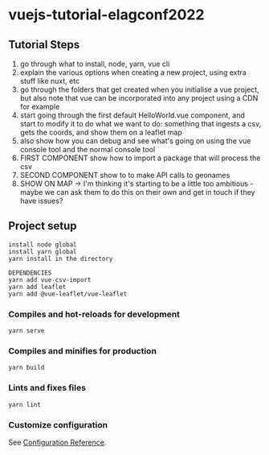 # vuejs-tutorial-elagconf2022

## Tutorial Steps
1. go through what to install, node, yarn, vue cli
2. explain the various options when creating a new project, using extra stuff like nuxt, etc
3. go through the folders that get created when you initialise a vue project, but also note that vue can be incorporated into any project using a CDN for example
4. start going through the first default HelloWorld.vue component, and start to modify it to do what we want to do: something that ingests a csv, gets the coords, and show them on a leaflet map
5. also show how you can debug and see what's going on using the vue console tool and the normal console tool
6. FIRST COMPONENT show how to import a package that will process the csv
7. SECOND COMPONENT show to to make API calls to geonames
8. SHOW ON MAP -> I'm thinking it's starting to be a little too ambitious - maybe we can ask them to do this on their own and get in touch if they have issues? 
   


## Project setup
```
install node global
install yarn global
yarn install in the directory

DEPENDENCIES
yarn add vue-csv-import
yarn add leaflet
yarn add @vue-leaflet/vue-leaflet
```

### Compiles and hot-reloads for development
```
yarn serve
```

### Compiles and minifies for production
```
yarn build
```

### Lints and fixes files
```
yarn lint
```

### Customize configuration
See [Configuration Reference](https://cli.vuejs.org/config/).
